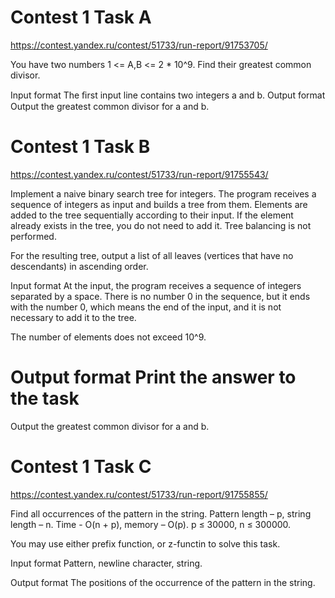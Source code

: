 # Contest 1 Task A
https://contest.yandex.ru/contest/51733/run-report/91753705/

You have two numbers 1 <= A,B <= 2 * 10^9. Find their greatest common divisor.

Input format
The ﬁrst input line contains two integers a and b.
Output format
Output the greatest common divisor for a and b.
# Contest 1 Task B
https://contest.yandex.ru/contest/51733/run-report/91755543/

Implement a naive binary search tree for integers. The program receives a sequence of integers as input and builds a tree from them. Elements are added to the tree sequentially according to their input. If the element already exists in the tree, you do not need to add it. Tree balancing is not performed.

For the resulting tree, output a list of all leaves (vertices that have no descendants) in ascending order.

Input format
At the input, the program receives a sequence of integers separated by a space. There is no number 0 in the sequence, but it ends with the number 0, which means the end of the input, and it is not necessary to add it to the tree.

The number of elements does not exceed 10^9.

Output format
Print the answer to the task
=======
Output the greatest common divisor for a and b.
# Contest 1 Task C

https://contest.yandex.ru/contest/51733/run-report/91755855/

Find all occurrences of the pattern in the string. Pattern length – p, string length – n. Time - O(n + p), memory – O(p). p ≤ 30000, n ≤ 300000.

You may use either prefix function, or z-functin to solve this task.

Input format
Pattern, newline character, string.

Output format
The positions of the occurrence of the pattern in the string.
